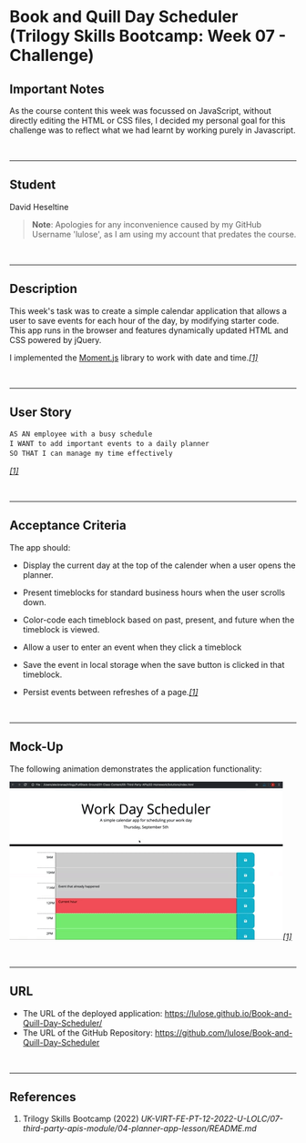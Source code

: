 # Book and Quill Day Scheduler (Trilogy Skills Bootcamp: Week 07 - Challenge)

## Important Notes
As the course content this week was focussed on JavaScript, without directly editing the HTML or CSS files, I decided my personal goal for this challenge was to reflect what we had learnt by working purely in Javascript.

<br>

___
## Student
David Heseltine
> **Note**: Apologies for any inconvenience caused by my GitHub Username 'lulose', as I am using my account that predates the course.

</br>

___
## Description
This week's task was to create a simple calendar application that allows a user to save events for each hour of the day, by modifying starter code. This app runs in the browser and features dynamically updated HTML and CSS powered by jQuery.

I implemented the [Moment.js](https://momentjs.com/) library to work with date and time.<a href="#references">*[1]*</a>

</br>

___
## User Story 

```md
AS AN employee with a busy schedule
I WANT to add important events to a daily planner
SO THAT I can manage my time effectively
```
<a href="#references">*[1]*</a>

</br>

___
## Acceptance Criteria

The app should:

* Display the current day at the top of the calender when a user opens the planner.
 
* Present timeblocks for standard business hours when the user scrolls down.
 
* Color-code each timeblock based on past, present, and future when the timeblock is viewed.
 
* Allow a user to enter an event when they click a timeblock

* Save the event in local storage when the save button is clicked in that timeblock.

* Persist events between refreshes of a page.<a href="#references">*[1]*</a>

</br>

___
## Mock-Up

The following animation demonstrates the application functionality:

![A user clicks on slots on the color-coded calendar and edits the events.](./assets/img/05-third-party-apis-homework-demo.gif)<a href="#references">*[1]*</a>

</br>

___
## URL
* The URL of the deployed application: https://lulose.github.io/Book-and-Quill-Day-Scheduler/
* The URL of the GitHub Repository: https://github.com/lulose/Book-and-Quill-Day-Scheduler

</br>

___
## References
1. Trilogy Skills Bootcamp (2022) *UK-VIRT-FE-PT-12-2022-U-LOLC/07-third-party-apis-module/04-planner-app-lesson/README.md*
